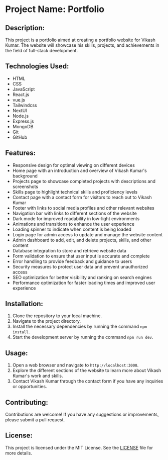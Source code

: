 # Project Name: Portfolio 

## Description:
This project is a portfolio aimed at creating a portfolio website for Vikash Kumar. The website will showcase his skills, projects, and achievements in the field of full-stack development.

## Technologies Used:
- HTML
- CSS
- JavaScript
- React.js
- vue.js
- Tailwindcss
- NextUI
- Node.js
- Express.js
- MongoDB
- Git
- GitHub

## Features:
- Responsive design for optimal viewing on different devices
- Home page with an introduction and overview of Vikash Kumar's background
- Projects page to showcase completed projects with descriptions and screenshots
- Skills page to highlight technical skills and proficiency levels
- Contact page with a contact form for visitors to reach out to Vikash Kumar
- Footer with links to social media profiles and other relevant websites
- Navigation bar with links to different sections of the website
- Dark mode for improved readability in low-light environments
- Animations and transitions to enhance the user experience
- Loading spinner to indicate when content is being loaded
- Login page for admin access to update and manage the website content
- Admin dashboard to add, edit, and delete projects, skills, and other content
- Database integration to store and retrieve website data
- Form validation to ensure that user input is accurate and complete
- Error handling to provide feedback and guidance to users
- Security measures to protect user data and prevent unauthorized access
- SEO optimization for better visibility and ranking on search engines
- Performance optimization for faster loading times and improved user experience



## Installation:
1. Clone the repository to your local machine.
2. Navigate to the project directory.
3. Install the necessary dependencies by running the command `npm install`.
4. Start the development server by running the command `npm run dev`.

## Usage:
1. Open a web browser and navigate to `http://localhost:3000`.
2. Explore the different sections of the website to learn more about Vikash Kumar's work and skills.
3. Contact Vikash Kumar through the contact form if you have any inquiries or opportunities.

## Contributing:
Contributions are welcome! If you have any suggestions or improvements, please submit a pull request.

## License:
This project is licensed under the MIT License. See the [LICENSE](./LICENSE) file for more details.
